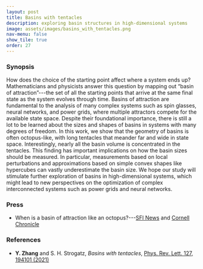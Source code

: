 ```yaml
---
layout: post
title: Basins with tentacles
description: exploring basin structures in high-dimensional systems
image: assets/images/basins_with_tentacles.png
nav-menu: false
show_tile: true
order: 27
---
```


### Synopsis
How does the choice of the starting point affect where a system ends up? Mathematicians and physicists answer this question by mapping out “basin of attraction”---the set of all the starting points that arrive at the same final state as the system evolves through time. Basins of attraction are fundamental to the analysis of many complex systems such as spin glasses, neural networks, and power grids, where multiple attractors compete for the available state space. Despite their foundational importance, there is still a lot to be learned about the sizes and shapes of basins in systems with many degrees of freedom. In this work, we show that the geometry of basins is often octopus-like, with long tentacles that meander far and wide in state space. Interestingly, nearly all the basin volume is concentrated in the tentacles. This finding has important implications on how the basin sizes should be measured. In particular, measurements based on local perturbations and approximations based on simple convex shapes like hypercubes can vastly underestimate the basin size. We hope our study will stimulate further exploration of basins in high-dimensional systems, which might lead to new perspectives on the optimization of complex interconnected systems such as power grids and neural networks.

### Press
* When is a basin of attraction like an octopus?---[SFI News](https://www.santafe.edu/news-center/news/when-basin-attraction-octopus) and [Cornell Chronicle](https://news.cornell.edu/stories/2021/11/when-basin-attraction-octopus)

### References
* __Y. Zhang__ and S. H. Strogatz, *Basins with tentacles*, [Phys. Rev. Lett. 127, 194101 (2021)](https://doi.org/10.1103/PhysRevLett.127.194101)
